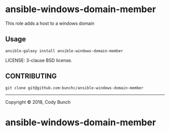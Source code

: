 # ansible-windows-domain-member

This role adds a host to a windows domain

## Usage

`ansible-galaxy install ansible-windows-domain-member`

LICENSE: 3-clause BSD license.

## CONTRIBUTING

`git clone git@github.com:bunchc/ansible-windows-domain-member`

---
Copyright © 2018, Cody Bunch
# ansible-windows-domain-member
